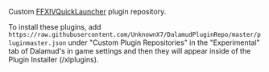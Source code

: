 Custom [FFXIVQuickLauncher](https://github.com/goaaats/FFXIVQuickLauncher) plugin repository.

To install these plugins, add `https://raw.githubusercontent.com/UnknownX7/DalamudPluginRepo/master/pluginmaster.json` under "Custom Plugin Repositories" in the "Experimental" tab of Dalamud's in game settings and then they will appear inside of the Plugin Installer (/xlplugins).

